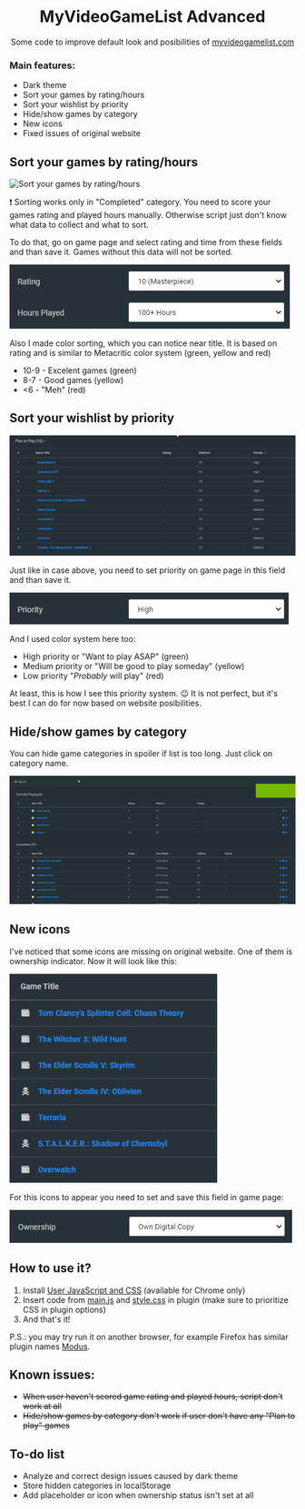 <div align="center">
  <h1>MyVideoGameList Advanced</h1>
  <p>Some code to improve default look and posibilities of <a href='https://myvideogamelist.com/'>myvideogamelist.com</a></p>
</div>

### Main features:

- Dark theme
- Sort your games by rating/hours
- Sort your wishlist by priority
- Hide/show games by category
- New icons
- Fixed issues of original website

## Sort your games by rating/hours

![Sort your games by rating/hours](https://i.imgur.com/Z1GxyHA.gif "Sort your games by rating/hours")

:heavy_exclamation_mark: Sorting works only in "Completed" category. You need to score your games rating and played hours manually. Otherwise script just don't know what data to collect and what to sort. 

To do that, go on game page and select rating and time from these fields and than save it. Games without this data will not be sorted.

![Fields required for rating/hours sort](images/fields-required-for-rating-hours-sort.png "Fields required for rating/hours sort")

Also I made color sorting, which you can notice near title. It is based on rating and is similar to Metacritic color system (green, yellow and red)

* 10-9 - Excelent games (green)
* 8-7 - Good games (yellow)
* <6 - "Meh" (red)

## Sort your wishlist by priority

![Sort your wishlist by priority](images/sort-py-priority.gif "Sort your wishlist by priority")

Just like in case above, you need to set priority on game page in this field and than save it.

![Fields required for priority sort](images/field-required-for-priority-sort.png "Fields required for priority sort")

And I used color system here too:

* High priority or "Want to play ASAP" (green)
* Medium priority or "Will be good to play someday" (yellow)
* Low priority "<i>Probably</i> will play" (red)

At least, this is how I see this priority system. :wink: It is not perfect, but it's best I can do for now based on website posibilities. 

## Hide/show games by category

You can hide game categories in spoiler if list is too long. Just click on category name.

![Hide/show games by category](images/hide-show-categories.gif "Hide/show games by category")

## New icons

I've noticed that some icons are missing on original website. One of them is ownership indicator. Now it will look like this:

![Game ownership](images/icons-for-ownership-status.png "Game ownership")

For this icons to appear you need to set and save this field in game page:

![Field required for ownership](images/field-required-for-ownership.png "Field required for ownership")

## How to use it?

1) Install [User JavaScript and CSS](https://chrome.google.com/webstore/detail/user-javascript-and-css/nbhcbdghjpllgmfilhnhkllmkecfmpld) (available for Chrome only)
2) Insert code from [main.js](main.js) and [style.css](style.css) in plugin (make sure to prioritize CSS in plugin options)
3) And that's it!

P.S.: you may try run it on another browser, for example Firefox has similar plugin names [Modus](https://addons.mozilla.org/ru/firefox/addon/modus-css-js/?src=search).

## Known issues:

* ~~When user haven't scored game rating and played hours, script don't work at all~~
* ~~Hide/show games by category don't work if user don't have any "Plan to play" games~~

## To-do list

* Analyze and correct design issues caused by dark theme
* Store hidden categories in localStorage
* Add placeholder or icon when ownership status isn't set at all

